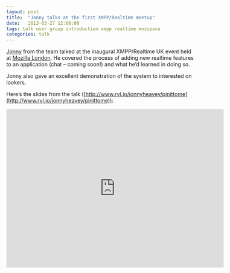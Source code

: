 ```yaml
---
layout: post
title:  "Jonny talks at the first XMPP/Realtime meetup"
date:   2013-03-27 12:00:00
tags: talk user group introduction xmpp realtime mozspace
categories: talk
---
```


[Jonny](http://www.jonnyheavey.com) from the team talked at the inaugural XMPP/Realtime UK event held at [Mozilla London](https://twitter.com/MozLDN). He covered the process of adding new realtime features to an application (chat – coming soon!) and what he’d learned in doing so.

Jonny also gave an excellent demonstration of the system to interested on lookers.

Here’s the slides from the talk ([http://www.rvl.io/jonnyheavey/pinittome](http://www.rvl.io/jonnyheavey/pinittome)):

<iframe src="http://www.rvl.io/jonnyheavey/pinittome/embed" height="420" width="576" allowfullscreen="" frameborder="0" scrolling="no"></iframe>
